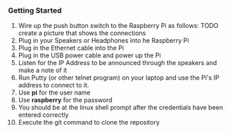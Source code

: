 ### Getting Started


1. Wire up the push button switch to the Raspberry Pi as follows:
TODO create a picture that shows the connections
2. Plug in your Speakers or Headphones into he Raspberry Pi
3. Plug in the Ethernet cable into the Pi
3. Plug in the USB power cable and power up the Pi
4. Listen for the IP Address to be announced through the speakers and make a note of it
5. Run Putty (or other telnet program) on your laptop and use the Pi's IP address to connect to it.
6. Use **pi** for the user name
7. Use **raspberry** for the password
8. You should be at the linux shell prompt after the credentials have been entered correctly
9. Execute the git command to clone the repository

 


